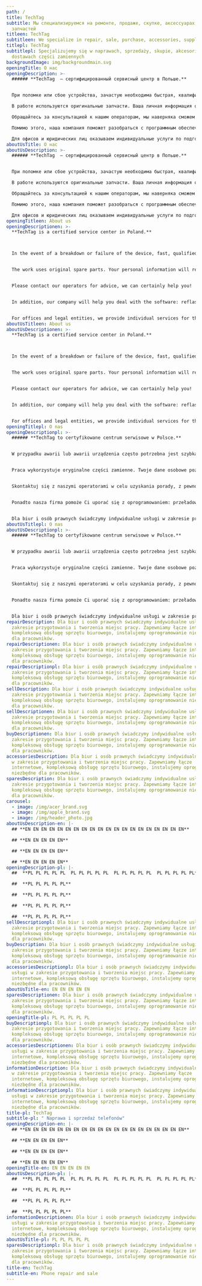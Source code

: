 ```yaml
---
path: /
title: TechTag
subtitle: Мы специализируемся на ремонте, продаже, скупке, аксессуарах, поставки
  запчастей
titleen: TechTag
subtitleen: We specialize in repair, sale, purchase, accessories, supply of spare parts
titlepl: TechTag
subtitlepl: Specjalizujemy się w naprawach, sprzedaży, skupie, akcesoriach,
  dostawach części zamiennych
backgroundImage: img/backgroundmain.svg
openingTitle: О нас
openingDescription: >-
  ###### **TechTag  — сертифицированный сервисный центр в Польше.**


  При поломке или сбое устройства, зачастую необходима быстрая, квалифицированная помощь по ремонту цифровой техники. Мастера сервисных центров TechTag быстро справятся с поломкой практически любой сложности. Чётко соблюдаются все рекомендации по проведению ремонтных работ. При необходимости комплексной замены деталей, доставка организуется в кратчайшие сроки.

  В работе используются оригинальные запчасти. Ваша личная информация останется конфиденциальной. Мы стараемся выполнять все работы в течение получаса — это наше основное преимущество. Если ремонт электронной техники потребует большего количества времени, детали и сроки согласовываются индивидуально.

  Обращайтесь за консультацией к нашим операторам, мы наверняка сможем вам помочь!

  Помимо этого, наша компания поможет разобраться с программным обеспечением: перепрошить, разблокировать смартфон или планшет, русифицировать устройство. Мы можем восстановить утерянные данные. Также у нас можно приобрести аксессуары бренда Apple: наушники, зарядные устройства, чехлы и защитные плёнки.

  Для офисов и юридических лиц оказываем индивидуальные услуги по подготовке и настройке рабочих мест. Проводим интернет-соединение, комплексное обслуживание офисной техники, ставим необходимый для сотрудников софт.
aboutUsTitle: О нас
aboutUsDescription: >-
  ###### **TechTag  — сертифицированный сервисный центр в Польше.**


  При поломке или сбое устройства, зачастую необходима быстрая, квалифицированная помощь по ремонту цифровой техники. Мастера сервисных центров TechTag быстро справятся с поломкой практически любой сложности. Чётко соблюдаются все рекомендации по проведению ремонтных работ. При необходимости комплексной замены деталей, доставка организуется в кратчайшие сроки.

  В работе используются оригинальные запчасти. Ваша личная информация останется конфиденциальной. Мы стараемся выполнять все работы в течение получаса — это наше основное преимущество. Если ремонт электронной техники потребует большего количества времени, детали и сроки согласовываются индивидуально.

  Обращайтесь за консультацией к нашим операторам, мы наверняка сможем вам помочь!

  Помимо этого, наша компания поможет разобраться с программным обеспечением: перепрошить, разблокировать смартфон или планшет, русифицировать устройство. Мы можем восстановить утерянные данные. Также у нас можно приобрести аксессуары бренда Apple: наушники, зарядные устройства, чехлы и защитные плёнки.

  Для офисов и юридических лиц оказываем индивидуальные услуги по подготовке и настройке рабочих мест. Проводим интернет-соединение, комплексное обслуживание офисной техники, ставим необходимый для сотрудников софт.
openingTitleen: About us
openingDescriptionen: >-
  **TechTag is a certified service center in Poland.**



  In the event of a breakdown or failure of the device, fast, qualified assistance in repairing digital equipment is often needed. The technicians of TechTag service centers will quickly cope with a breakdown of almost any complexity. All recommendations for carrying out repair work are strictly followed. If you need a comprehensive replacement of parts, delivery is organized as soon as possible.


  The work uses original spare parts. Your personal information will remain confidential. We try to do all the work within half an hour - this is our main advantage. If the repair of electronic equipment requires more time, details and terms are agreed individually.


  Please contact our operators for advice, we can certainly help you!


  In addition, our company will help you deal with the software: reflash, unlock your smartphone or tablet, and Russify your device. We can recover lost data. You can also buy Apple brand accessories from us: headphones, chargers, cases and protective films.


  For offices and legal entities, we provide individual services for the preparation and setting up of workplaces. We provide an Internet connection, comprehensive maintenance of office equipment, install the software necessary for employees.
aboutUsTitleen: About us
aboutUsDescriptionen: >-
  **TechTag is a certified service center in Poland.**



  In the event of a breakdown or failure of the device, fast, qualified assistance in repairing digital equipment is often needed. The technicians of TechTag service centers will quickly cope with a breakdown of almost any complexity. All recommendations for carrying out repair work are strictly followed. If you need a comprehensive replacement of parts, delivery is organized as soon as possible.


  The work uses original spare parts. Your personal information will remain confidential. We try to do all the work within half an hour - this is our main advantage. If the repair of electronic equipment requires more time, details and terms are agreed individually.


  Please contact our operators for advice, we can certainly help you!


  In addition, our company will help you deal with the software: reflash, unlock your smartphone or tablet, and Russify your device. We can recover lost data. You can also buy Apple brand accessories from us: headphones, chargers, cases and protective films.


  For offices and legal entities, we provide individual services for the preparation and setting up of workplaces. We provide an Internet connection, comprehensive maintenance of office equipment, install the software necessary for employees.
openingTitlepl: O nas
openingDescriptionpl: >-
  ###### **TechTag to certyfikowane centrum serwisowe w Polsce.**


  W przypadku awarii lub awarii urządzenia często potrzebna jest szybka, wykwalifikowana pomoc w naprawie sprzętu cyfrowego. Technicy centrów serwisowych TechTag szybko poradzą sobie z załamaniem prawie każdej złożoności. Ściśle przestrzegane są wszystkie zalecenia dotyczące wykonywania napraw. Jeśli potrzebujesz kompleksowej wymiany części, dostawa jest zorganizowana tak szybko, jak to możliwe.


  Praca wykorzystuje oryginalne części zamienne. Twoje dane osobowe pozostaną poufne. Całość prac staramy się wykonać w pół godziny - to nasza główna zaleta. Jeśli naprawa sprzętu elektronicznego wymaga więcej czasu, szczegóły i warunki ustalamy indywidualnie.


  Skontaktuj się z naszymi operatorami w celu uzyskania porady, z pewnością możemy Ci pomóc!


  Ponadto nasza firma pomoże Ci uporać się z oprogramowaniem: przeładować, odblokować smartfon lub tablet i zrusyfikować urządzenie. Możemy odzyskać utracone dane. U nas kupisz też akcesoria marki Apple: słuchawki, ładowarki, etui i folie ochronne.


  Dla biur i osób prawnych świadczymy indywidualne usługi w zakresie przygotowania i tworzenia miejsc pracy. Zapewniamy łącze internetowe, kompleksową obsługę sprzętu biurowego, instalujemy oprogramowanie niezbędne dla pracowników.
aboutUsTitlepl: O nas
aboutUsDescriptionpl: >-
  ###### **TechTag to certyfikowane centrum serwisowe w Polsce.**


  W przypadku awarii lub awarii urządzenia często potrzebna jest szybka, wykwalifikowana pomoc w naprawie sprzętu cyfrowego. Technicy centrów serwisowych TechTag szybko poradzą sobie z załamaniem prawie każdej złożoności. Ściśle przestrzegane są wszystkie zalecenia dotyczące wykonywania napraw. Jeśli potrzebujesz kompleksowej wymiany części, dostawa jest zorganizowana tak szybko, jak to możliwe.


  Praca wykorzystuje oryginalne części zamienne. Twoje dane osobowe pozostaną poufne. Całość prac staramy się wykonać w pół godziny - to nasza główna zaleta. Jeśli naprawa sprzętu elektronicznego wymaga więcej czasu, szczegóły i warunki ustalamy indywidualnie.


  Skontaktuj się z naszymi operatorami w celu uzyskania porady, z pewnością możemy Ci pomóc!


  Ponadto nasza firma pomoże Ci uporać się z oprogramowaniem: przeładować, odblokować smartfon lub tablet i zrusyfikować urządzenie. Możemy odzyskać utracone dane. U nas kupisz też akcesoria marki Apple: słuchawki, ładowarki, etui i folie ochronne.


  Dla biur i osób prawnych świadczymy indywidualne usługi w zakresie przygotowania i tworzenia miejsc pracy. Zapewniamy łącze internetowe, kompleksową obsługę sprzętu biurowego, instalujemy oprogramowanie niezbędne dla pracowników.
repairDescription: Dla biur i osób prawnych świadczymy indywidualne usługi w
  zakresie przygotowania i tworzenia miejsc pracy. Zapewniamy łącze internetowe,
  kompleksową obsługę sprzętu biurowego, instalujemy oprogramowanie niezbędne
  dla pracowników.
repairDescriptionen: Dla biur i osób prawnych świadczymy indywidualne usługi w
  zakresie przygotowania i tworzenia miejsc pracy. Zapewniamy łącze internetowe,
  kompleksową obsługę sprzętu biurowego, instalujemy oprogramowanie niezbędne
  dla pracowników.
repairDescriptionpl: Dla biur i osób prawnych świadczymy indywidualne usługi w
  zakresie przygotowania i tworzenia miejsc pracy. Zapewniamy łącze internetowe,
  kompleksową obsługę sprzętu biurowego, instalujemy oprogramowanie niezbędne
  dla pracowników.
sellDescription: Dla biur i osób prawnych świadczymy indywidualne usługi w
  zakresie przygotowania i tworzenia miejsc pracy. Zapewniamy łącze internetowe,
  kompleksową obsługę sprzętu biurowego, instalujemy oprogramowanie niezbędne
  dla pracowników.
sellDescriptionen: Dla biur i osób prawnych świadczymy indywidualne usługi w
  zakresie przygotowania i tworzenia miejsc pracy. Zapewniamy łącze internetowe,
  kompleksową obsługę sprzętu biurowego, instalujemy oprogramowanie niezbędne
  dla pracowników.
buyDescriptionen: Dla biur i osób prawnych świadczymy indywidualne usługi w
  zakresie przygotowania i tworzenia miejsc pracy. Zapewniamy łącze internetowe,
  kompleksową obsługę sprzętu biurowego, instalujemy oprogramowanie niezbędne
  dla pracowników.
accessoriesDescription: Dla biur i osób prawnych świadczymy indywidualne usługi
  w zakresie przygotowania i tworzenia miejsc pracy. Zapewniamy łącze
  internetowe, kompleksową obsługę sprzętu biurowego, instalujemy oprogramowanie
  niezbędne dla pracowników.
sparesDescription: Dla biur i osób prawnych świadczymy indywidualne usługi w
  zakresie przygotowania i tworzenia miejsc pracy. Zapewniamy łącze internetowe,
  kompleksową obsługę sprzętu biurowego, instalujemy oprogramowanie niezbędne
  dla pracowników.
carousel:
  - image: /img/acer_brand.svg
  - image: /img/apple_brand.svg
  - image: /img/header_photo.jpg
aboutUsDescription-en: |-
  ## **EN EN EN EN EN EN EN EN EN EN EN EN EN EN EN EN EN EN EN EN**

  ## **EN EN EN EN EN**

  ## **EN EN EN EN EN**

  ## **EN EN EN EN EN**
openingDescription-pl: |-
  ##  **PL PL PL PL PL  PL PL PL PL PL  PL PL PL PL PL  PL PL PL PL PL**

  ##  **PL PL PL PL PL**

  ##  **PL PL PL PL PL**

  ##  **PL PL PL PL PL**

  ##  **PL PL PL PL PL**
sellDescriptionpl: Dla biur i osób prawnych świadczymy indywidualne usługi w
  zakresie przygotowania i tworzenia miejsc pracy. Zapewniamy łącze internetowe,
  kompleksową obsługę sprzętu biurowego, instalujemy oprogramowanie niezbędne
  dla pracowników.
buyDescription: Dla biur i osób prawnych świadczymy indywidualne usługi w
  zakresie przygotowania i tworzenia miejsc pracy. Zapewniamy łącze internetowe,
  kompleksową obsługę sprzętu biurowego, instalujemy oprogramowanie niezbędne
  dla pracowników.
accessoriesDescriptionpl: Dla biur i osób prawnych świadczymy indywidualne
  usługi w zakresie przygotowania i tworzenia miejsc pracy. Zapewniamy łącze
  internetowe, kompleksową obsługę sprzętu biurowego, instalujemy oprogramowanie
  niezbędne dla pracowników.
aboutUsTitle-en: EN EN EN EN EN
sparesDescriptionen: Dla biur i osób prawnych świadczymy indywidualne usługi w
  zakresie przygotowania i tworzenia miejsc pracy. Zapewniamy łącze internetowe,
  kompleksową obsługę sprzętu biurowego, instalujemy oprogramowanie niezbędne
  dla pracowników.
openingTitle-pl: PL PL PL PL PL
buyDescriptionpl: Dla biur i osób prawnych świadczymy indywidualne usługi w
  zakresie przygotowania i tworzenia miejsc pracy. Zapewniamy łącze internetowe,
  kompleksową obsługę sprzętu biurowego, instalujemy oprogramowanie niezbędne
  dla pracowników.
accessoriesDescriptionen: Dla biur i osób prawnych świadczymy indywidualne
  usługi w zakresie przygotowania i tworzenia miejsc pracy. Zapewniamy łącze
  internetowe, kompleksową obsługę sprzętu biurowego, instalujemy oprogramowanie
  niezbędne dla pracowników.
informationDescription: Dla biur i osób prawnych świadczymy indywidualne usługi
  w zakresie przygotowania i tworzenia miejsc pracy. Zapewniamy łącze
  internetowe, kompleksową obsługę sprzętu biurowego, instalujemy oprogramowanie
  niezbędne dla pracowników.
informationDescriptionpl: Dla biur i osób prawnych świadczymy indywidualne
  usługi w zakresie przygotowania i tworzenia miejsc pracy. Zapewniamy łącze
  internetowe, kompleksową obsługę sprzętu biurowego, instalujemy oprogramowanie
  niezbędne dla pracowników.
title-pl: TechTag
subtitle-pl: " Naprawa i sprzedaż telefonów"
openingDescription-en: |-
  ## **EN EN EN EN EN EN EN EN EN EN EN EN EN EN EN EN EN EN EN EN**

  ## **EN EN EN EN EN**

  ## **EN EN EN EN EN**

  ## **EN EN EN EN EN**
openingTitle-en: EN EN EN EN EN
aboutUsDescription-pl: |-
  ##  **PL PL PL PL PL  PL PL PL PL PL  PL PL PL PL PL  PL PL PL PL PL**

  ##  **PL PL PL PL PL**

  ##  **PL PL PL PL PL**

  ##  **PL PL PL PL PL**
informationDescriptionen: Dla biur i osób prawnych świadczymy indywidualne
  usługi w zakresie przygotowania i tworzenia miejsc pracy. Zapewniamy łącze
  internetowe, kompleksową obsługę sprzętu biurowego, instalujemy oprogramowanie
  niezbędne dla pracowników.
aboutUsTitle-pl: PL PL PL PL PL
sparesDescriptionpl: Dla biur i osób prawnych świadczymy indywidualne usługi w
  zakresie przygotowania i tworzenia miejsc pracy. Zapewniamy łącze internetowe,
  kompleksową obsługę sprzętu biurowego, instalujemy oprogramowanie niezbędne
  dla pracowników.
title-en: TechTag
subtitle-en: Phone repair and sale
---
```

